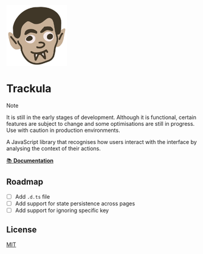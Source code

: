 <img src="https://raw.githubusercontent.com/kabarchonok/trackula/main/docs/public/icon.svg" width="160" height="161">

# Trackula

> [!NOTE]
> It is still in the early stages of development. Although it is functional, certain features are subject to change and some optimisations are still in progress. Use with caution in production environments.

A JavaScript library that recognises how users interact with the interface by analysing the context of their actions.

[📚 **Documentation**](https://tracku.la/)


## Roadmap

- [ ] Add `.d.ts` file
- [ ] Add support for state persistence across pages
- [ ] Add support for ignoring specific key

## License

[MIT](./LICENSE)
